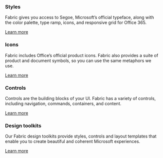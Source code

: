 ### Styles

Fabric gives you access to Segoe, Microsoft’s official typeface, along with the color palette, type ramp, icons, and responsive grid for Office 365.

[Learn more](#/styles/web)

### Icons

Fabric includes Office’s official product icons. Fabric also provides a suite of product and document symbols, so you can use the same metaphors we use.

[Learn more](#/styles/web/icons)

### Controls

Controls are the building blocks of your UI. Fabric has a variety of controls, including navigation, commands, containers, and content.

[Learn more](#/controls/web)

### Design toolkits

Our Fabric design toolkits provide styles, controls and layout templates that enable you to create beautiful and coherent Microsoft experiences.

[Learn more](#/resources)
